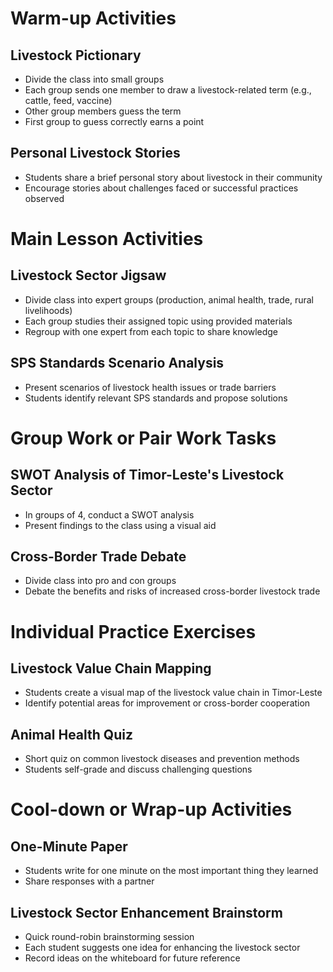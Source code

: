 # Warm-up Activities

## Livestock Pictionary
- Divide the class into small groups
- Each group sends one member to draw a livestock-related term (e.g., cattle, feed, vaccine)
- Other group members guess the term
- First group to guess correctly earns a point

## Personal Livestock Stories
- Students share a brief personal story about livestock in their community
- Encourage stories about challenges faced or successful practices observed

# Main Lesson Activities

## Livestock Sector Jigsaw
- Divide class into expert groups (production, animal health, trade, rural livelihoods)
- Each group studies their assigned topic using provided materials
- Regroup with one expert from each topic to share knowledge

## SPS Standards Scenario Analysis
- Present scenarios of livestock health issues or trade barriers
- Students identify relevant SPS standards and propose solutions

# Group Work or Pair Work Tasks

## SWOT Analysis of Timor-Leste's Livestock Sector
- In groups of 4, conduct a SWOT analysis
- Present findings to the class using a visual aid

## Cross-Border Trade Debate
- Divide class into pro and con groups
- Debate the benefits and risks of increased cross-border livestock trade

# Individual Practice Exercises

## Livestock Value Chain Mapping
- Students create a visual map of the livestock value chain in Timor-Leste
- Identify potential areas for improvement or cross-border cooperation

## Animal Health Quiz
- Short quiz on common livestock diseases and prevention methods
- Students self-grade and discuss challenging questions

# Cool-down or Wrap-up Activities

## One-Minute Paper
- Students write for one minute on the most important thing they learned
- Share responses with a partner

## Livestock Sector Enhancement Brainstorm
- Quick round-robin brainstorming session
- Each student suggests one idea for enhancing the livestock sector
- Record ideas on the whiteboard for future reference